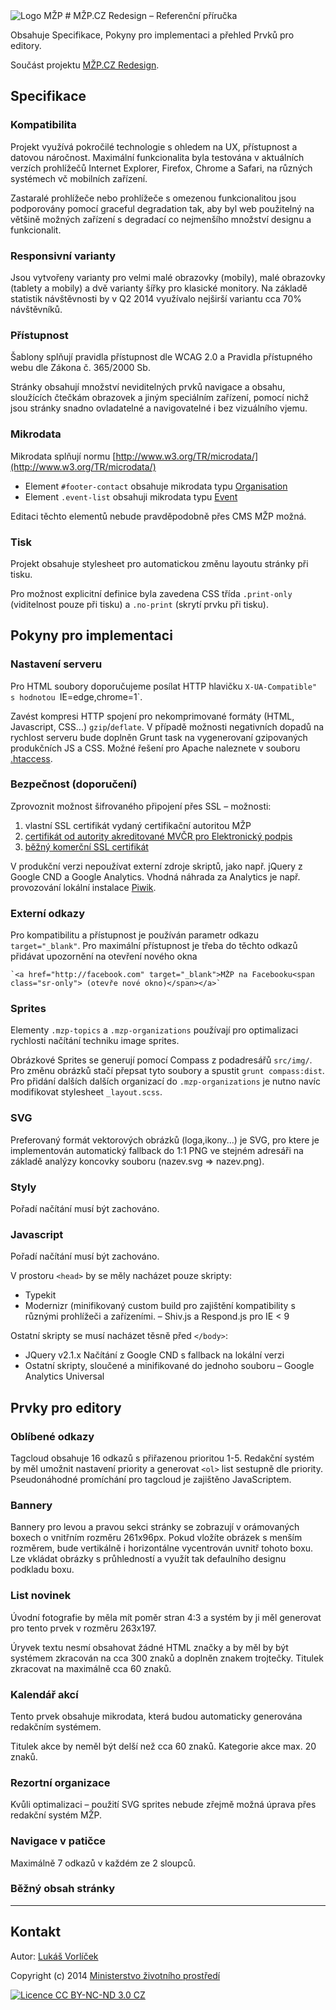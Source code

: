 <img src="http://f000.github.io/mzp-cz-redesign/dist/img/logo-mzp-cs.svg" alt="Logo MŽP"/>
# MŽP.CZ Redesign – Referenční příručka

Obsahuje Specifikace, Pokyny pro implementaci a přehled Prvků pro editory.

Součást projektu [MŽP.CZ Redesign](http://f000.github.io/mzp-cz-redesign/).

## Specifikace

### Kompatibilita

Projekt využívá pokročilé technologie s ohledem na UX, přístupnost a datovou náročnost. Maximální funkcionalita byla testována v aktuálních verzích prohlížečů Internet Explorer, Firefox, Chrome a Safari, na různých systémech vč mobilních zařízení. 

Zastaralé prohlížeče nebo prohlížeče s omezenou funkcionalitou jsou podporovány pomocí graceful degradation tak, aby byl web použitelný na většině možných zařízení s degradací co nejmenšího množství designu a funkcionalit.

### Responsivní varianty

Jsou vytvořeny varianty pro velmi malé obrazovky (mobily), malé obrazovky (tablety a mobily) a dvě varianty šířky pro klasické monitory. Na základě statistik návštěvnosti by v Q2 2014 využívalo nejširší variantu cca 70% návštěvníků.

### Přístupnost

Šablony splňují pravidla přístupnost dle WCAG 2.0 a Pravidla přístupného webu dle Zákona č. 365/2000 Sb.  

Stránky obsahují množství neviditelných prvků navigace a obsahu, sloužících čtečkám obrazovek a jiným speciálním zařízení, pomocí nichž jsou stránky snadno ovladatelné a navigovatelné i bez vizuálního vjemu.

### Mikrodata

Mikrodata splňují normu [http://www.w3.org/TR/microdata/](http://www.w3.org/TR/microdata/)

* Element `#footer-contact` obsahuje mikrodata typu [Organisation](http://schema.org/Organization) 
* Element `.event-list` obsahuji mikrodata typu [Event](http://schema.org/Event)

Editaci těchto elementů nebude pravděpodobně přes CMS MŽP možná.

### Tisk

Projekt obsahuje stylesheet pro automatickou změnu layoutu stránky při tisku. 

Pro možnost explicitní definice byla zavedena CSS třída `.print-only` (viditelnost pouze při tisku) a  `.no-print` (skrytí prvku při tisku). 

## Pokyny pro implementaci

### Nastavení serveru

Pro HTML soubory doporučujeme posílat HTTP hlavičku `X-UA-Compatible" s hodnotou `IE=edge,chrome=1`. 

Zavést kompresi HTTP spojení pro nekomprimované formáty (HTML, Javascript, CSS...) `gzip`/`deflate`. V případě možnosti negativních dopadů na rychlost serveru bude doplněn Grunt task na vygenerovaní gzipovaných produkčních JS a CSS. Možné řešení pro Apache naleznete v souboru [.htaccess](https://github.com/f000/mzp-cz-redesign/blob/master/dist/.htaccess).

### Bezpečnost (doporučení)

Zprovoznit možnost šifrovaného připojení přes SSL – možnosti:

1. vlastní SSL certifikát vydaný certifikační autoritou MŽP
2. [certifikát od autority akreditované MVČR pro Elektronický podpis](http://www.mvcr.cz/clanek/prehled-udelenych-akreditaci.aspx)
3. [běžný komerční SSL certifikát](https://www.ssls.cz)

V produkční verzi nepoužívat externí zdroje skriptů, jako např. jQuery z Google CND a Google Analytics. Vhodná náhrada za Analytics je např. provozování lokální instalace [Piwik](http://piwik.org).

### Externí odkazy

Pro kompatibilitu a přístupnost je používán parametr odkazu `target="_blank"`. Pro maximální přístupnost je třeba do těchto odkazů přidávat upozornění na otevření nového okna
  
    `<a href="http://facebook.com" target="_blank">MŽP na Facebooku<span class="sr-only"> (otevře nové okno)</span></a>`

### Sprites

Elementy `.mzp-topics` a `.mzp-organizations` používají pro optimalizaci rychlosti načítání techniku image sprites.

Obrázkové Sprites se generují pomocí Compass z podadresářů `src/img/`. Pro změnu obrázků stačí přepsat tyto soubory a spustit `grunt compass:dist`. Pro přidání dalších dalších organizací do `.mzp-organizations` je nutno navíc modifikovat stylesheet `_layout.scss`.

### SVG

Preferovaný formát vektorových obrázků (loga,ikony...) je SVG, pro ktere je implementován automatický fallback do 1:1 PNG ve stejném adresáři na základě analýzy koncovky souboru (nazev.svg => nazev.png).

### Styly

Pořadí načítání musí být zachováno.

### Javascript

Pořadí načítání musí být zachováno.

V prostoru `<head>` by se měly nacházet pouze skripty:

  - Typekit
  - Modernizr (minifikovaný custom build pro zajištění kompatibility s různými prohlížeči a zařízeními.
  – Shiv.js a Respond.js pro IE < 9

Ostatní skripty se musí nacházet těsně před `</body>`:

  - JQuery v2.1.x Načítání z Google CND s fallback na lokální verzi
  - Ostatní skripty, sloučené a minifikované do jednoho souboru
  – Google Analytics Universal

## Prvky pro editory


### Oblíbené odkazy

Tagcloud obsahuje 16 odkazů s přiřazenou prioritou 1-5. Redakční systém by měl umožnit nastavení priority a generovat `<ol>` list sestupně dle priority. Pseudonáhodné promíchání pro tagcloud je zajištěno JavaScriptem.
  
### Bannery

Bannery pro levou a pravou sekci stránky se zobrazují v orámovaných boxech o vnitřním rozměru 261x96px. Pokud vložíte obrázek s menším rozměrem, bude vertikálně i horizontálne vycentrován uvnitř tohoto boxu. Lze vkládat obrázky s průhledností a využít tak defaulního designu podkladu boxu.

### List novinek

Úvodní fotografie by měla mít poměr stran 4:3 a systém by ji měl generovat pro tento prvek v rozměru 263x197.

Úryvek textu nesmí obsahovat žádné HTML značky a by měl by být systémem zkracován na cca 300 znaků a doplněn znakem trojtečky. Titulek zkracovat na maximálně cca 60 znaků.

### Kalendář akcí

Tento prvek obsahuje mikrodata, která budou automaticky generována redakčním systémem.

Titulek akce by neměl být delší než cca 60 znaků. Kategorie akce max. 20 znaků.

### Rezortní organizace

Kvůli optimalizaci – použití SVG sprites nebude zřejmě možná úprava přes redakční systém MŽP.

### Navigace v patičce

Maximálně 7 odkazů v každém ze 2 sloupců.

### Běžný obsah stránky

---

## Kontakt

Autor: [Lukáš Vorlíček](mailto:lukas.vorlicek@codeart.cz)

Copyright (c) 2014 [Ministerstvo životního prostředí](http://www.mzp.cz/)

[<img src="http://f000.github.io/mzp-cz-redesign/dist/img/licence.svg" alt="Licence CC BY-NC-ND 3.0 CZ" />](http://creativecommons.org/licenses/by-nc-nd/3.0/cz/)
